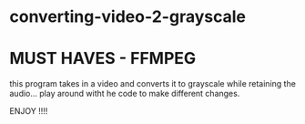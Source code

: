 # converting-video-2-grayscale

# MUST HAVES - FFMPEG

this program takes in a video and converts it to grayscale while retaining the audio... play around witht he code to make different changes.

ENJOY !!!!
